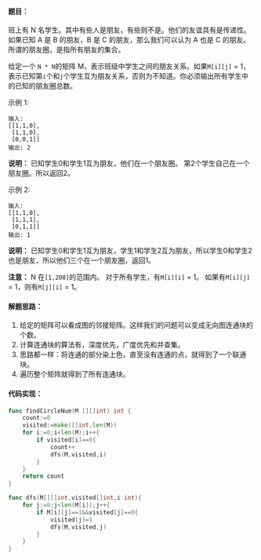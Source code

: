 #### 题目：
班上有 N 名学生。其中有些人是朋友，有些则不是。他们的友谊具有是传递性。如果已知 A 是 B 的朋友，B 是 C 的朋友，那么我们可以认为 A 也是 C 的朋友。所谓的朋友圈，是指所有朋友的集合。

给定一个 `N * N`的矩阵 M，表示班级中学生之间的朋友关系。如果`M[i][j]` = 1，表示已知第` i `个和` j `个学生互为朋友关系，否则为不知道。你必须输出所有学生中的已知的朋友圈总数。

示例 1:
```
输入:
[[1,1,0],
 [1,1,0],
 [0,0,1]]
输出: 2
```
**说明：** 已知学生0和学生1互为朋友，他们在一个朋友圈。
第2个学生自己在一个朋友圈。所以返回2。

示例 2:
```
输入:
[[1,1,0],
 [1,1,1],
 [0,1,1]]
输出: 1
```

**说明：** 已知学生0和学生1互为朋友，学生1和学生2互为朋友，所以学生0和学生2也是朋友，所以他们三个在一个朋友圈，返回1。

**注意：**
N 在`[1,200]`的范围内。
对于所有学生，有`M[i][i]` = 1。
如果有`M[i][j] `= 1，则有`M[j][i]` = 1。

#### 解题思路：
1. 给定的矩阵可以看成图的邻接矩阵。这样我们的问题可以变成无向图连通块的个数。
2. 计算连通块的算法有，深度优先，广度优先和并查集。
3. 思路都一样：将连通的部分染上色，直至没有连通的点，就得到了一个联通块。
4. 遍历整个矩阵就得到了所有连通块。





#### 代码实现：
```go
func findCircleNum(M [][]int) int {
    count:=0
    visited:=make([]int,len(M))
    for i:=0;i<len(M);i++{
        if visited[i]==0{
            count++
            dfs(M,visited,i)
        }
    }
    return count
}

func dfs(M[][]int,visited[]int,i int){
    for j:=0;j<len(M[i]);j++{
        if M[i][j]==1&&visited[j]==0{
            visited[j]=1
            dfs(M,visited,j)
        }
    }
}
```